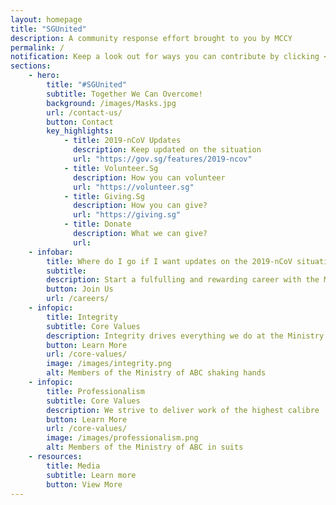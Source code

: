 ```yaml
---
layout: homepage
title: "SGUnited"
description: A community response effort brought to you by MCCY
permalink: /
notification: Keep a look out for ways you can contribute by clicking <a href="/register/">here!</a>
sections:
    - hero:
        title: "#SGUnited"
        subtitle: Together We Can Overcome!
        background: /images/Masks.jpg
        url: /contact-us/
        button: Contact
        key_highlights:
            - title: 2019-nCoV Updates
              description: Keep updated on the situation
              url: "https://gov.sg/features/2019-ncov"
            - title: Volunteer.Sg
              description: How you can volunteer
              url: "https://volunteer.sg"
            - title: Giving.Sg
              description: How you can give?
              url: "https://giving.sg"
            - title: Donate
              description: What we can give?
              url: 
    - infobar:
        title: Where do I go if I want updates on the 2019-nCoV situation?
        subtitle: 
        description: Start a fulfulling and rewarding career with the Ministry of ABC!
        button: Join Us
        url: /careers/
    - infopic:
        title: Integrity
        subtitle: Core Values
        description: Integrity drives everything we do at the Ministry of ABC
        button: Learn More
        url: /core-values/
        image: /images/integrity.png
        alt: Members of the Ministry of ABC shaking hands
    - infopic:
        title: Professionalism
        subtitle: Core Values
        description: We strive to deliver work of the highest calibre
        button: Learn More
        url: /core-values/
        image: /images/professionalism.png
        alt: Members of the Ministry of ABC in suits
    - resources:
        title: Media
        subtitle: Learn more
        button: View More
---
```

